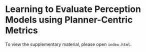 # Learning to Evaluate Perception Models using Planner-Centric Metrics

To view the supplementary material, please open `index.html`.